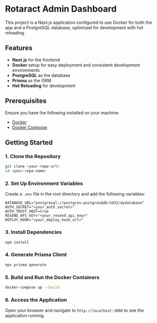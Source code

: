 # Rotaract Admin Dashboard

This project is a Next.js application configured to use Docker for both the app and a PostgreSQL database, optimized for development with hot reloading.

## Features

- **Next.js** for the frontend
- **Docker** setup for easy deployment and consistent development environments
- **PostgreSQL** as the database
- **Prisma** as the ORM
- **Hot Reloading** for development

## Prerequisites

Ensure you have the following installed on your machine:

- [Docker](https://docs.docker.com/get-docker/)
- [Docker Compose](https://docs.docker.com/compose/)

## Getting Started

### 1. Clone the Repository

```bash
git clone <your-repo-url>
cd <your-repo-name>
```

### 2. Set Up Environment Variables

Create a `.env` file in the root directory and add the following variables:

```env
DATABASE_URL="postgresql://postgres:postgres@db:5432/mydatabase"
AUTH_SECRET="<your_auth_secret>"
AUTH_TRUST_HOST=true
RESEND_API_KEY="<your_resend_api_key>"
DEPLOY_HOOK="<your_deploy_hook_url>"
```

### 3. Install Dependencies

```bash
npm install
```

### 4. Generate Prisma Client

```bash
npx prisma generate
```

### 5. Build and Run the Docker Containers

```bash
docker-compose up --build
```

### 6. Access the Application

Open your browser and navigate to `http://localhost:3000` to see the application running.
